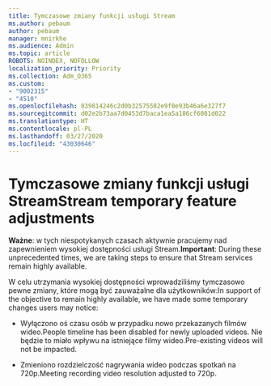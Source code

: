 ```yaml
---
title: Tymczasowe zmiany funkcji usługi Stream
ms.author: pebaum
author: pebaum
manager: mnirkhe
ms.audience: Admin
ms.topic: article
ROBOTS: NOINDEX, NOFOLLOW
localization_priority: Priority
ms.collection: Adm_O365
ms.custom:
- "9002315"
- "4510"
ms.openlocfilehash: 839814246c2d0b32575582e9f0e93b46a6e327f7
ms.sourcegitcommit: d02e2b73aa7d0453d7baca1ea5a186cf6081d022
ms.translationtype: HT
ms.contentlocale: pl-PL
ms.lasthandoff: 03/27/2020
ms.locfileid: "43030646"
---
```

# <a name="stream-temporary-feature-adjustments"></a><span data-ttu-id="e2541-102">Tymczasowe zmiany funkcji usługi Stream</span><span class="sxs-lookup"><span data-stu-id="e2541-102">Stream temporary feature adjustments</span></span>

<span data-ttu-id="e2541-103">**Ważne**: w tych niespotykanych czasach aktywnie pracujemy nad zapewnieniem wysokiej dostępności usługi Stream.</span><span class="sxs-lookup"><span data-stu-id="e2541-103">**Important**: During these unprecedented times, we are taking steps to ensure that Stream services remain highly available.</span></span>

<span data-ttu-id="e2541-104">W celu utrzymania wysokiej dostępności wprowadziliśmy tymczasowo pewne zmiany, które mogą być zauważalne dla użytkowników:</span><span class="sxs-lookup"><span data-stu-id="e2541-104">In support of the objective to remain highly available, we have made some temporary changes users may notice:</span></span> 

- <span data-ttu-id="e2541-105">Wyłączono oś czasu osób w przypadku nowo przekazanych filmów wideo.</span><span class="sxs-lookup"><span data-stu-id="e2541-105">People timeline has been disabled for newly uploaded videos.</span></span> <span data-ttu-id="e2541-106">Nie będzie to miało wpływu na istniejące filmy wideo.</span><span class="sxs-lookup"><span data-stu-id="e2541-106">Pre-existing videos will not be impacted.</span></span>

- <span data-ttu-id="e2541-107">Zmieniono rozdzielczość nagrywania wideo podczas spotkań na 720p.</span><span class="sxs-lookup"><span data-stu-id="e2541-107">Meeting recording video resolution adjusted to 720p.</span></span>
